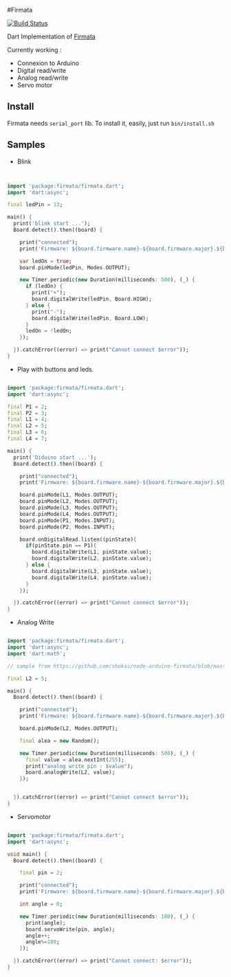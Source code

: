 #Firmata

[![Build Status](https://drone.io/github.com/nfrancois/Firmata/status.png)](https://drone.io/github.com/nfrancois/Firmata/latest)

Dart Implementation of [Firmata](https://github.com/firmata/arduino)

Currently working :
* Connexion to Arduino
* Digital read/write
* Analog read/write
* Servo motor

## Install

Firmata needs `serial_port` lib. To install it, easily, just run `bin/install.sh`

## Samples

* Blink

```dart


import 'package:firmata/firmata.dart';
import 'dart:async';

final ledPin = 13;

main() {
  print('blink start ...');
  Board.detect().then((board) {

    print("connected");
    print('Firmware: ${board.firmware.name}-${board.firmware.major}.${board.firmware.minor}');

    var ledOn = true;
    board.pinMode(ledPin, Modes.OUTPUT);

    new Timer.periodic(new Duration(milliseconds: 500), (_) {
      if (ledOn) {
        print("+");
        board.digitalWrite(ledPin, Board.HIGH);
      } else {
        print("-");
        board.digitalWrite(ledPin, Board.LOW);
      }
      ledOn = !ledOn;
    });

  }).catchError((error) => print("Cannot connect $error"));
}

```

* Play with buttons and leds.

```dart

import 'package:firmata/firmata.dart';
import 'dart:async';

final P1 = 2;
final P2 = 3;
final L1 = 4;
final L2 = 5;
final L3 = 6;
final L4 = 7;

main() {
  print('Diduino start ...');
  Board.detect().then((board) {

    print("connected");
    print('Firmware: ${board.firmware.name}-${board.firmware.major}.${board.firmware.minor}');

    board.pinMode(L1, Modes.OUTPUT);
    board.pinMode(L2, Modes.OUTPUT);
    board.pinMode(L3, Modes.OUTPUT);
    board.pinMode(L4, Modes.OUTPUT);
    board.pinMode(P1, Modes.INPUT);
    board.pinMode(P2, Modes.INPUT);

    board.onDigitalRead.listen((pinState){
      if(pinState.pin == P1){
        board.digitalWrite(L1, pinState.value);
        board.digitalWrite(L2, pinState.value);
      } else {
        board.digitalWrite(L3, pinState.value);
        board.digitalWrite(L4, pinState.value);
      }
    });

  }).catchError((error) => print("Cannot connect $error"));
}


```

* Analog Write

```dart

import 'package:firmata/firmata.dart';
import 'dart:async';
import 'dart:math';

// sample from https://github.com/shokai/node-arduino-firmata/blob/master/samples/analog_write.js

final L2 = 5;

main() {
  Board.detect().then((board) {

    print("connected");
    print('Firmware: ${board.firmware.name}-${board.firmware.major}.${board.firmware.minor}');

    board.pinMode(L2, Modes.OUTPUT);

    final alea = new Random();

    new Timer.periodic(new Duration(milliseconds: 500), (_) {
      final value = alea.nextInt(255);
      print("analog write pin : $value");
      board.analogWrite(L2, value);
    });


  }).catchError((error) => print("Cannot connect $error"));
}


```

* Servomotor

```dart

import 'package:firmata/firmata.dart';
import 'dart:async';

void main() {
  Board.detect().then((board) {

    final pin = 2;

    print("connected");
    print('Firmware: ${board.firmware.name}-${board.firmware.major}.${board.firmware.minor}');

    int angle = 0;

    new Timer.periodic(new Duration(milliseconds: 100), (_) {
      print(angle);
      board.servoWrite(pin, angle);
      angle++;
      angle%=180;
    });

  }).catchError((error) => print("Cannot connect: $error"));
}

```

